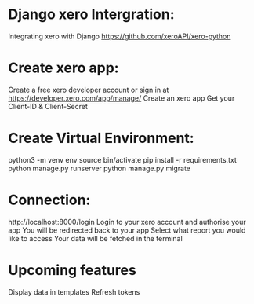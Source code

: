 # Django xero Intergration:
Integrating xero with Django  https://github.com/xeroAPI/xero-python 

# Create xero app:
Create a free xero developer account or sign in at https://developer.xero.com/app/manage/
Create an xero app
Get your Client-ID & Client-Secret

# Create Virtual Environment:
python3 -m venv env
source bin/activate
pip install -r requirements.txt
python manage.py runserver
python manage.py migrate


# Connection:
http://localhost:8000/login
Login to your xero account and authorise your app
You will be redirected back to your app
Select what report you would like to access
Your data will be fetched in the terminal

# Upcoming features
Display data in templates
Refresh tokens